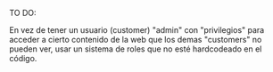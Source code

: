 TO DO:

En vez de tener un usuario (customer) "admin" con "privilegios" para acceder a cierto contenido de la web que los demas "customers" no pueden ver,
usar un sistema de roles que no esté hardcodeado en el código.